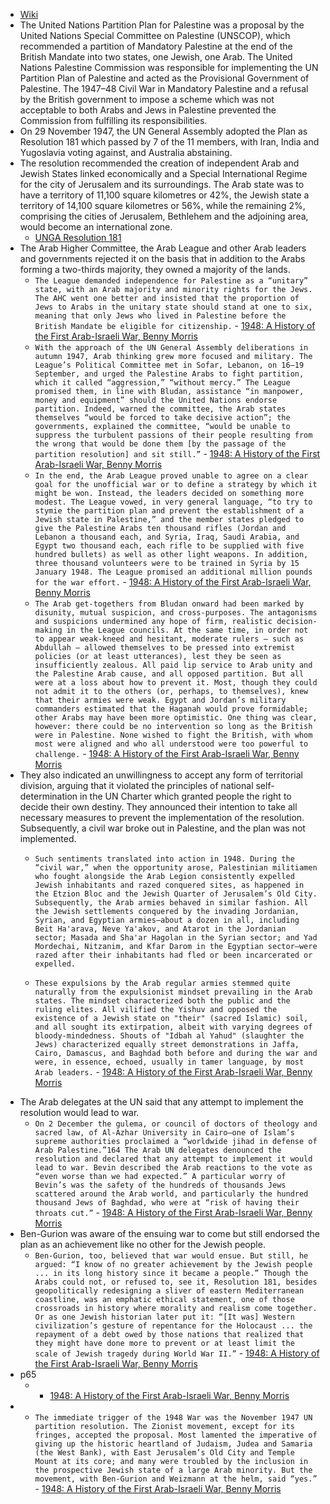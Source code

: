 - [Wiki](https://en.wikipedia.org/wiki/United_Nations_Partition_Plan_for_Palestine)
- The United Nations Partition Plan for Palestine was a proposal by the United Nations Special Committee on Palestine (UNSCOP), which recommended a partition of Mandatory Palestine at the end of the British Mandate into two states, one Jewish, one Arab. The United Nations Palestine Commission was responsible for implementing the UN Partition Plan of Palestine and acted as the Provisional Government of Palestine. The 1947–48 Civil War in Mandatory Palestine and a refusal by the British government to impose a scheme which was not acceptable to both Arabs and Jews in Palestine prevented the Commission from fulfilling its responsibilities.
- On 29 November 1947, the UN General Assembly adopted the Plan as Resolution 181 which passed by 7 of the 11 members, with Iran, India and Yugoslavia voting against, and Australia abstaining.
- The resolution recommended the creation of independent Arab and Jewish States linked economically and a Special International Regime for the city of Jerusalem and its surroundings. The Arab state was to have a territory of 11,100 square kilometres or 42%, the Jewish state a territory of 14,100 square kilometres or 56%, while the remaining 2%, comprising the cities of Jerusalem, Bethlehem and the adjoining area, would become an international zone.
	- [UNGA Resolution 181](https://daccess-ods.un.org/access.nsf/Get?OpenAgent&DS=A/RES/181(II)&Lang=E)
- The Arab Higher Committee, the Arab League and other Arab leaders and governments rejected it on the basis that in addition to the Arabs forming a two-thirds majority, they owned a majority of the lands.
    - `The League demanded independence for Palestine as a “unitary” state, with an Arab majority and minority rights for the Jews. The AHC went one better and insisted that the proportion of Jews to Arabs in the unitary state should stand at one to six, meaning that only Jews who lived in Palestine before the British Mandate be eligible for citizenship.`  - [1948: A History of the First Arab-Israeli War, Benny Morris](https://cloudflare-ipfs.com/ipfs/bafykbzaceboh6eehlb6m6qeyfzcadyiri4vhj3syboxaidhido32jriuuaj3c?filename=Benny%20Morris%20-%201948_%20A%20History%20of%20the%20First%20Arab-Israeli%20War-Yale%20University%20Press%20%282008%29.pdf)
    - `With the approach of the UN General Assembly deliberations in autumn 1947, Arab thinking grew more focused and military. The League’s Political Committee met in Sofar, Lebanon, on 16–19 September, and urged the Palestine Arabs to fight partition, which it called “aggression,” “without mercy.” The League promised them, in line with Bludan, assistance “in manpower, money and equipment” should the United Nations endorse partition. Indeed, warned the committee, the Arab states themselves “would be forced to take decisive action”; the governments, explained the committee, “would be unable to suppress the turbulent passions of their people resulting from the wrong that would be done them [by the passage of the partition resolution] and sit still.”`  - [1948: A History of the First Arab-Israeli War, Benny Morris](https://cloudflare-ipfs.com/ipfs/bafykbzaceboh6eehlb6m6qeyfzcadyiri4vhj3syboxaidhido32jriuuaj3c?filename=Benny%20Morris%20-%201948_%20A%20History%20of%20the%20First%20Arab-Israeli%20War-Yale%20University%20Press%20%282008%29.pdf)
    - `In the end, the Arab League proved unable to agree on a clear goal for the unofficial war or to define a strategy by which it might be won. Instead, the leaders decided on something more modest. The League vowed, in very general language, “to try to stymie the partition plan and prevent the establishment of a Jewish state in Palestine,” and the member states pledged to give the Palestine Arabs ten thousand rifles (Jordan and Lebanon a thousand each, and Syria, Iraq, Saudi Arabia, and Egypt two thousand each, each rifle to be supplied with five hundred bullets) as well as other light weapons. In addition, three thousand volunteers were to be trained in Syria by 15 January 1948. The League promised an additional million pounds for the war effort.`  - [1948: A History of the First Arab-Israeli War, Benny Morris](https://cloudflare-ipfs.com/ipfs/bafykbzaceboh6eehlb6m6qeyfzcadyiri4vhj3syboxaidhido32jriuuaj3c?filename=Benny%20Morris%20-%201948_%20A%20History%20of%20the%20First%20Arab-Israeli%20War-Yale%20University%20Press%20%282008%29.pdf)
    - `The Arab get-togethers from Bludan onward had been marked by disunity, mutual suspicion, and cross-purposes. The antagonisms and suspicions undermined any hope of firm, realistic decision-making in the League councils. At the same time, in order not to appear weak-kneed and hesitant, moderate rulers — such as Abdullah — allowed themselves to be pressed into extremist policies (or at least utterances), lest they be seen as insufficiently zealous. All paid lip service to Arab unity and the Palestine Arab cause, and all opposed partition. But all were at a loss about how to prevent it. Most, though they could not admit it to the others (or, perhaps, to themselves), knew that their armies were weak. Egypt and Jordan’s military commanders estimated that the Haganah would prove formidable; other Arabs may have been more optimistic. One thing was clear, however: there could be no intervention so long as the British were in Palestine. None wished to fight the British, with whom most were aligned and who all understood were too powerful to challenge.`  - [1948: A History of the First Arab-Israeli War, Benny Morris](https://cloudflare-ipfs.com/ipfs/bafykbzaceboh6eehlb6m6qeyfzcadyiri4vhj3syboxaidhido32jriuuaj3c?filename=Benny%20Morris%20-%201948_%20A%20History%20of%20the%20First%20Arab-Israeli%20War-Yale%20University%20Press%20%282008%29.pdf)
- They also indicated an unwillingness to accept any form of territorial division, arguing that it violated the principles of national self-determination in the UN Charter which granted people the right to decide their own destiny. They announced their intention to take all necessary measures to prevent the implementation of the resolution. Subsequently, a civil war broke out in Palestine, and the plan was not implemented.
    - `Such sentiments translated into action in 1948. During the “civil war,” when the opportunity arose, Palestinian militiamen who fought alongside the Arab Legion consistently expelled Jewish inhabitants and razed conquered sites, as happened in the Etzion Bloc and the Jewish Quarter of Jerusalem’s Old City. Subsequently, the Arab armies behaved in similar fashion. All the Jewish settlements conquered by the invading Jordanian, Syrian, and Egyptian armies—about a dozen in all, including Beit Ha'arava, Neve Ya'akov, and Atarot in the Jordanian sector; Masada and Sha'ar Hagolan in the Syrian sector; and Yad Mordechai, Nitzanim, and Kfar Darom in the Egyptian sector—were razed after their inhabitants had fled or been incarcerated or expelled.`
      
    - `These expulsions by the Arab regular armies stemmed quite naturally from the expulsionist mindset prevailing in the Arab states. The mindset characterized both the public and the ruling elites. All vilified the Yishuv and opposed the existence of a Jewish state on "their" (sacred Islamic) soil, and all sought its extirpation, albeit with varying degrees of bloody-mindedness. Shouts of "Idbah al Yahud" (slaughter the Jews) characterized equally street demonstrations in Jaffa, Cairo, Damascus, and Baghdad both before and during the war and were, in essence, echoed, usually in tamer language, by most Arab leaders.` - [1948: A History of the First Arab-Israeli War, Benny Morris](https://cloudflare-ipfs.com/ipfs/bafykbzaceboh6eehlb6m6qeyfzcadyiri4vhj3syboxaidhido32jriuuaj3c?filename=Benny%20Morris%20-%201948_%20A%20History%20of%20the%20First%20Arab-Israeli%20War-Yale%20University%20Press%20%282008%29.pdf)    
- The Arab delegates at the UN said that any attempt to implement the resolution would lead to war.
    - `On 2 December the gulema, or council of doctors of theology and sacred law, of Al-Azhar University in Cairo—one of Islam’s supreme authorities proclaimed a “worldwide jihad in defense of Arab Palestine.”164 The Arab UN delegates denounced the resolution and declared that any attempt to implement it would lead to war. Bevin described the Arab reactions to the vote as “even worse than we had expected.” A particular worry of Bevin’s was the safety of the hundreds of thousands Jews scattered around the Arab world, and particularly the hundred thousand Jews of Baghdad, who were at “risk of having their throats cut.”`  - [1948: A History of the First Arab-Israeli War, Benny Morris](https://cloudflare-ipfs.com/ipfs/bafykbzaceboh6eehlb6m6qeyfzcadyiri4vhj3syboxaidhido32jriuuaj3c?filename=Benny%20Morris%20-%201948_%20A%20History%20of%20the%20First%20Arab-Israeli%20War-Yale%20University%20Press%20%282008%29.pdf)
- Ben-Gurion was aware of the ensuing war to come but still endorsed the plan as an achievement like no other for the Jewish people.
    - `Ben-Gurion, too, believed that war would ensue. But still, he argued: “I know of no greater achievement by the Jewish people ... in its long history since it became a people.” Though the Arabs could not, or refused to, see it, Resolution 181, besides geopolitically redesigning a sliver of eastern Mediterranean coastline, was an emphatic ethical statement, one of those crossroads in history where morality and realism come together. Or as one Jewish historian later put it: “[It was] Western civilization’s gesture of repentance for the Holocaust ... the repayment of a debt owed by those nations that realized that they might have done more to prevent or at least limit the scale of Jewish tragedy during World War II.”`  - [1948: A History of the First Arab-Israeli War, Benny Morris](https://cloudflare-ipfs.com/ipfs/bafykbzaceboh6eehlb6m6qeyfzcadyiri4vhj3syboxaidhido32jriuuaj3c?filename=Benny%20Morris%20-%201948_%20A%20History%20of%20the%20First%20Arab-Israeli%20War-Yale%20University%20Press%20%282008%29.pdf)
- p65
    -   - [1948: A History of the First Arab-Israeli War, Benny Morris](https://cloudflare-ipfs.com/ipfs/bafykbzaceboh6eehlb6m6qeyfzcadyiri4vhj3syboxaidhido32jriuuaj3c?filename=Benny%20Morris%20-%201948_%20A%20History%20of%20the%20First%20Arab-Israeli%20War-Yale%20University%20Press%20%282008%29.pdf)
- 
	- `The immediate trigger of the 1948 War was the November 1947 UN partition resolution. The Zionist movement, except for its fringes, accepted the proposal. Most lamented the imperative of giving up the historic heartland of Judaism, Judea and Samaria (the West Bank), with East Jerusalem’s Old City and Temple Mount at its core; and many were troubled by the inclusion in the prospective Jewish state of a large Arab minority. But the movement, with Ben-Gurion and Weizmann at the helm, said “yes.”`  - [1948: A History of the First Arab-Israeli War, Benny Morris](https://cloudflare-ipfs.com/ipfs/bafykbzaceboh6eehlb6m6qeyfzcadyiri4vhj3syboxaidhido32jriuuaj3c?filename=Benny%20Morris%20-%201948_%20A%20History%20of%20the%20First%20Arab-Israeli%20War-Yale%20University%20Press%20%282008%29.pdf)